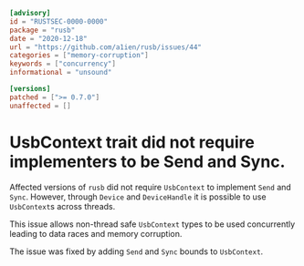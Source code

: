 ```toml
[advisory]
id = "RUSTSEC-0000-0000"
package = "rusb"
date = "2020-12-18"
url = "https://github.com/a1ien/rusb/issues/44"
categories = ["memory-corruption"]
keywords = ["concurrency"]
informational = "unsound"

[versions]
patched = [">= 0.7.0"]
unaffected = []
```

# UsbContext trait did not require implementers to be Send and Sync.

Affected versions of `rusb` did not require `UsbContext` to implement `Send`
and `Sync`. However, through `Device` and `DeviceHandle` it is possible to use
`UsbContext`s across threads.

This issue allows non-thread safe `UsbContext` types to be used concurrently
leading to data races and memory corruption.

The issue was fixed by adding `Send` and `Sync` bounds to `UsbContext`.
